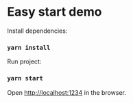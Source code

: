 # Easy start demo

Install dependencies:

### `yarn install`

Run project:

### `yarn start`

Open [http://localhost:1234](http://localhost:1234) in the browser.
